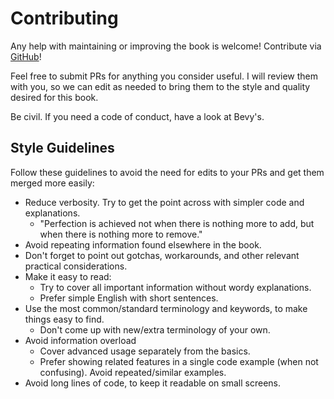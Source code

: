 # Contributing

Any help with maintaining or improving the book is welcome! Contribute via [GitHub](https://github.com/jamadazi/bevy-cheatbook)!

Feel free to submit PRs for anything you consider useful. I will review them with you, so we can edit as needed to bring them to the style and quality desired for this book.

Be civil. If you need a code of conduct, have a look at Bevy's.

## Style Guidelines

Follow these guidelines to avoid the need for edits to your PRs and get them merged more easily:

 - Reduce verbosity. Try to get the point across with simpler code and explanations.
   - "Perfection is achieved not when there is nothing more to add, but when there is nothing more to remove."
 - Avoid repeating information found elsewhere in the book.
 - Don't forget to point out gotchas, workarounds, and other relevant practical considerations.
 - Make it easy to read:
   - Try to cover all important information without wordy explanations.
   - Prefer simple English with short sentences.
 - Use the most common/standard terminology and keywords, to make things easy to find.
   - Don't come up with new/extra terminology of your own.
 - Avoid information overload
   - Cover advanced usage separately from the basics.
   - Prefer showing related features in a single code example (when not confusing). Avoid repeated/similar examples.
 - Avoid long lines of code, to keep it readable on small screens.
